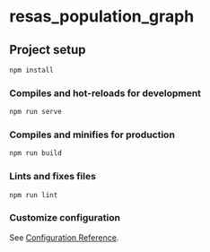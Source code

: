 # resas_population_graph

## Project setup

```powershell
npm install
```

### Compiles and hot-reloads for development

```powershell
npm run serve
```

### Compiles and minifies for production

```powershell
npm run build
```

### Lints and fixes files

```powershell
npm run lint
```

### Customize configuration

See [Configuration Reference](https://cli.vuejs.org/config/).
